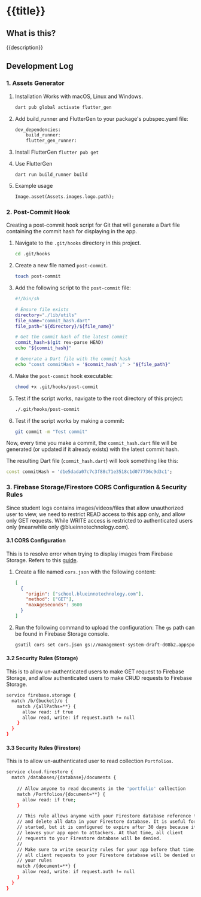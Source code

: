 # {{title}}

## What is this?

{{description}}

## Development Log

### 1. Assets Generator

1. Installation
  Works with macOS, Linux and Windows.

    ```bash
    dart pub global activate flutter_gen
    ```

2. Add build_runner and FlutterGen to your package's pubspec.yaml file:

    ```bash
    dev_dependencies:
        build_runner:
        flutter_gen_runner:
    ```

3. Install FlutterGen
        `flutter pub get`

4. Use FlutterGen

      `dart run build_runner build`

5. Example usage

    ```dart
    Image.asset(Assets.images.logo.path);
    ```

### 2. Post-Commit Hook

Creating a post-commit hook script for Git that will generate a Dart file containing the commit hash for displaying in the app.

1. Navigate to the `.git/hooks` directory in this project.
  
      ```bash
      cd .git/hooks
      ```

2. Create a new file named `post-commit`.

    ```bash
    touch post-commit
    ```

3. Add the following script to the `post-commit` file:

    ```bash
    #!/bin/sh

    # Ensure file exists
    directory="./lib/utils"
    file_name="commit_hash.dart"
    file_path="${directory}/${file_name}"

    # Get the commit hash of the latest commit
    commit_hash=$(git rev-parse HEAD)
    echo "${commit_hash}"

    # Generate a Dart file with the commit hash
    echo "const commitHash = '$commit_hash';" > "${file_path}"
    ```

4. Make the `post-commit` hook executable:

    ```bash
    chmod +x .git/hooks/post-commit
    ```

5. Test if the script works, navigate to the root directory of this project:

    ```bash
    ./.git/hooks/post-commit
    ```

6. Test if the script works by making a commit:

    ```bash
    git commit -m "Test commit"
    ```

Now, every time you make a commit, the `commit_hash.dart` file will be generated (or updated if it already exists) with the latest commit hash.

The resulting Dart file (`commit_hash.dart`) will look something like this:

```dart
const commitHash = 'd1e5dada07c7c3f88c71e3518c1d077736c9d3c1';
```

### 3. Firebase Storage/Firestore CORS Configuration & Security Rules

Since student logs contains images/videos/files that allow unauthorized user to view, we need to restrict READ access to this app only, and allow only GET requests. While WRITE access is restricted to authenticated users only (meanwhile only @blueinnotechnology.com).

#### 3.1 CORS Configuration

This is to resolve error when trying to display images from Firebase Storage. Refers to this [guide](https://firebase.google.com/docs/storage/web/download-files#cors_configuration).

1. Create a file named `cors.json` with the following content:

    ```json
    [
      {
        "origin": ["school.blueinnotechnology.com"],
        "method": ["GET"],
        "maxAgeSeconds": 3600
      }
    ]
    ```

2. Run the following command to upload the configuration:
    The `gs` path can be found in Firebase Storage console.

    ```bash
    gsutil cors set cors.json gs://management-system-draft-d08b2.appspot.com/
    ```

#### 3.2 Security Rules (Storage)

This is to allow un-authenticated users to make GET request to Firebase Storage, and allow authenticated users to make CRUD requests to Firebase Storage.

  ```bash
  service firebase.storage {
    match /b/{bucket}/o {
      match /{allPaths=**} {
        allow read: if true
        allow read, write: if request.auth != null
      }
    }
  }
  ```

#### 3.3  Security Rules (Firestore)

This is to allow un-authenticated user to read collection `Portfolios`.

  ```bash
  service cloud.firestore {
    match /databases/{database}/documents {
    
      // Allow anyone to read documents in the 'portfolio' collection
      match /Portfolios/{document=**} {
        allow read: if true;
      }

      // This rule allows anyone with your Firestore database reference to view, edit,
      // and delete all data in your Firestore database. It is useful for getting
      // started, but it is configured to expire after 30 days because it
      // leaves your app open to attackers. At that time, all client
      // requests to your Firestore database will be denied.
      //
      // Make sure to write security rules for your app before that time, or else
      // all client requests to your Firestore database will be denied until you Update
      // your rules
      match /{document=**} {
        allow read, write: if request.auth != null
      }
    }
  }
  ```

